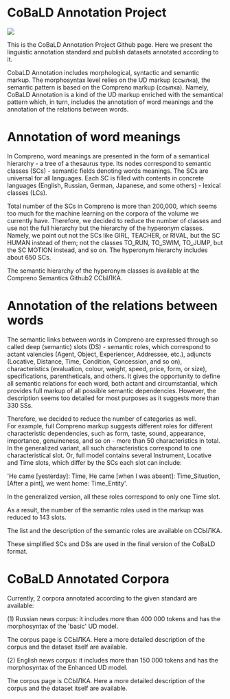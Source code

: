 # CoBaLD Annotation Project

<a href="https://creativecommons.org/licenses/by-nc/4.0/"><img src="https://img.shields.io/static/v1?label=license&message=CC-BY-NC-4.0&color=green"/></a>

This is the CoBaLD Annotation Project Github page. Here we present the linguistic annotation standard and publish datasets annotated according to it.

CobaLD Annotation includes morphological, syntactic and semantic markup. The morphosyntax level relies on the UD markup (ссылка), the semantic pattern is based on the Compreno markup (ссылка). Namely, CoBaLD Annotation is a kind of the UD markup enriched with the semantical pattern which, in turn, includes the annotation of word  meanings and the annotation of the relations between words.

# Annotation of word meanings

In Compreno, word meanings are presented in the form of a semantical hierarchy - a tree of a thesaurus type. Its nodes correspond to semantic classes (SCs) -  semantic fields denoting words meanings. The SCs are universal for all languages. Each SC is filled with contents in concrete languages (English, Russian, German, Japanese, and some others) - lexical classes (LCs). 

Total number of the SCs in Compreno is more than 200,000, which seems too much for the machine learning on the corpora of the volume we currently have. Therefore, we decided to reduce the number of classes and use not the full hierarchy but the hierarchy of the hyperonym classes. Namely, we point out not the SCs like GIRL, TEACHER, or RIVAL, but the SC HUMAN instead of them; not the classes TO_RUN, TO_SWIM, TO_JUMP, but the SC MOTION instead, and so on. The hyperonym hierarchy includes about 650 SCs.

The semantic hierarchy of the hyperonym classes is available at the Compreno Semantics Github2 ССЫЛКА.

# Annotation of the relations between words

The semantic links between words in Compreno are expressed through so called deep (semantic) slots (DS) - semantic roles, which correspond to actant valencies (Agent, Object,
Experiencer, Addressee, etc.), adjuncts (Locative, Distance, Time, Condition, Concession, and so on), characteristics (evaluation, colour, weight, speed, price, form, or size), specifications, parentheticals, and others. It gives the opportunity to define all semantic relations for each word, both actant and circumstantial, which provides full markup of all possible semantic dependencies.
However, the description seems too detailed for most purposes as it suggests more than 330 SSs.

Therefore, we decided to reduce the number of categories as well.  
For example, full Compreno markup suggests different roles for different characteristic dependencies, such as form, taste, sound, appearance, importance, genuineness, and so on - more than 50
characteristics in total. In the generalized variant, all such characteristics correspond to one characteristical slot. Or, full model contains several Instrument, Locative and Time slots, which differ by the SCs each slot can include:

'He came [yesterday]: Time, 
He came [when I was absent]: Time_Situation, 
[After a pint], we went home: Time_Entity'.

In the generalized version, all these roles correspond to only one Time slot.

As a result, the number of the semantic roles used in the markup was reduced to 143 slots.

The list and the description of the semantic roles are available on ССЫЛКА.


These simplified SCs and DSs are used in the final version of the CoBaLD format.


# CoBaLD Annotated Corpora

Currently, 2 corpora annotated according to the given standard are available:

(1) Russian news corpus: it includes more than 400 000 tokens and has the morphosyntax of the 'basic' UD model.


The corpus page is ССЫЛКА. Here a more detailed description of the corpus and the dataset itself are available.

(2) English news corpus: it includes more than 150 000 tokens and has the morphosyntax of the Enhanced UD model.


The corpus page is ССЫЛКА. Here a more detailed description of the corpus and the dataset itself are available.

